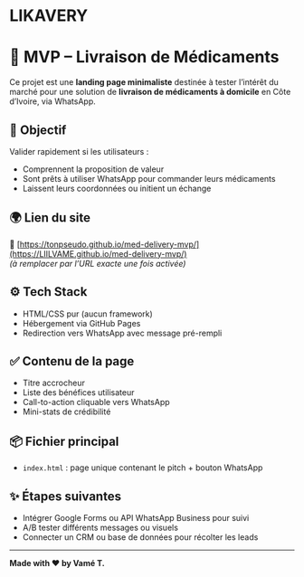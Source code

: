 # LIKAVERY
# 💊 MVP – Livraison de Médicaments

Ce projet est une **landing page minimaliste** destinée à tester l’intérêt du marché pour une solution de **livraison de médicaments à domicile** en Côte d’Ivoire, via WhatsApp.

## 🎯 Objectif

Valider rapidement si les utilisateurs :
- Comprennent la proposition de valeur
- Sont prêts à utiliser WhatsApp pour commander leurs médicaments
- Laissent leurs coordonnées ou initient un échange

## 🌍 Lien du site

🔗 [https://tonpseudo.github.io/med-delivery-mvp/](https://LIILVAME.github.io/med-delivery-mvp/)  
*(à remplacer par l’URL exacte une fois activée)*

## ⚙️ Tech Stack

- HTML/CSS pur (aucun framework)
- Hébergement via GitHub Pages
- Redirection vers WhatsApp avec message pré-rempli

## ✅ Contenu de la page

- Titre accrocheur
- Liste des bénéfices utilisateur
- Call-to-action cliquable vers WhatsApp
- Mini-stats de crédibilité

## 📦 Fichier principal

- `index.html` : page unique contenant le pitch + bouton WhatsApp

## ✨ Étapes suivantes

- Intégrer Google Forms ou API WhatsApp Business pour suivi
- A/B tester différents messages ou visuels
- Connecter un CRM ou base de données pour récolter les leads

---

**Made with ❤️ by Vamé T.**
